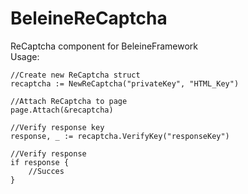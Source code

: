 # BeleineReCaptcha
ReCaptcha component for BeleineFramework  
Usage:
```
//Create new ReCaptcha struct
recaptcha := NewReCaptcha("privateKey", "HTML_Key")

//Attach ReCaptcha to page
page.Attach(&recaptcha)

//Verify response key
response, _ := recaptcha.VerifyKey("responseKey")

//Verify response
if response {
    //Succes
}
```
